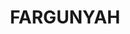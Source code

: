 ---
lastmod: '2025-04-06T06:05:20+00:00'
latitude: -35.12355673
layout: suburb
longitude: 146.7447657
postcode: '2656'
state: NSW
title: FARGUNYAH
url: /nsw/fargunyah/
---